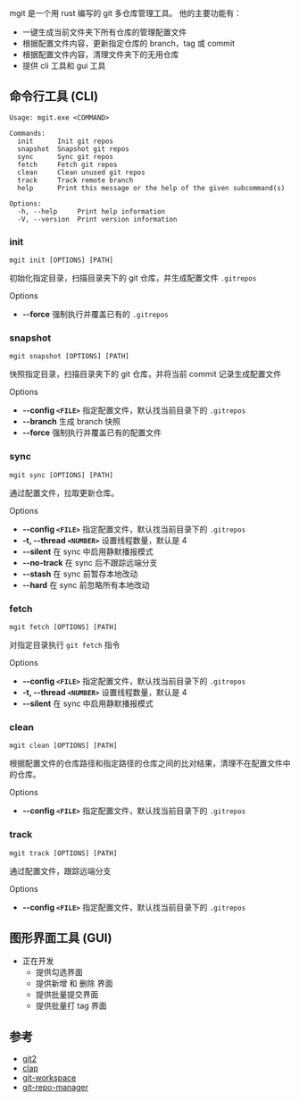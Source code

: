 mgit 是一个用 rust 编写的 git 多仓库管理工具。 他的主要功能有：

- 一键生成当前文件夹下所有仓库的管理配置文件
- 根据配置文件内容，更新指定仓库的 branch，tag 或 commit
- 根据配置文件内容，清理文件夹下的无用仓库
- 提供 cli 工具和 gui 工具

## 命令行工具 (CLI)

```shell
Usage: mgit.exe <COMMAND>

Commands:
  init      Init git repos
  snapshot  Snapshot git repos
  sync      Sync git repos
  fetch     Fetch git repos
  clean     Clean unused git repos
  track     Track remote branch
  help      Print this message or the help of the given subcommand(s)

Options:
  -h, --help     Print help information
  -V, --version  Print version information
```

### init

```shell
mgit init [OPTIONS] [PATH]
```

初始化指定目录，扫描目录夹下的 git 仓库，并生成配置文件 `.gitrepos`

Options

- **--force** 强制执行并覆盖已有的 `.gitrepos`

### snapshot

```shell
mgit snapshot [OPTIONS] [PATH]
```

快照指定目录，扫描目录夹下的 git 仓库，并将当前 commit 记录生成配置文件

Options

- **--config `<FILE>`** 指定配置文件，默认找当前目录下的 `.gitrepos`
- **--branch** 生成 branch 快照
- **--force** 强制执行并覆盖已有的配置文件

### sync

```shell
mgit sync [OPTIONS] [PATH]
```

通过配置文件，拉取更新仓库。

Options

- **--config `<FILE>`** 指定配置文件，默认找当前目录下的 `.gitrepos`
- **-t, --thread `<NUMBER>`** 设置线程数量，默认是 4
- **--silent** 在 sync 中启用静默播报模式
- **--no-track** 在 sync 后不跟踪远端分支
- **--stash** 在 sync 前暂存本地改动
- **--hard** 在 sync 前忽略所有本地改动

### fetch

```shell
mgit fetch [OPTIONS] [PATH]
```

对指定目录执行 `git fetch` 指令

Options

- **--config `<FILE>`** 指定配置文件，默认找当前目录下的 `.gitrepos`
- **-t, --thread `<NUMBER>`** 设置线程数量，默认是 4
- **--silent** 在 sync 中启用静默播报模式

### clean

```shell
mgit clean [OPTIONS] [PATH]
```

根据配置文件的仓库路径和指定路径的仓库之间的比对结果，清理不在配置文件中的仓库。

Options

- **--config `<FILE>`** 指定配置文件，默认找当前目录下的 `.gitrepos`

### track

```shell
mgit track [OPTIONS] [PATH]
```

通过配置文件，跟踪远端分支

Options

- **--config `<FILE>`** 指定配置文件，默认找当前目录下的 `.gitrepos`

## 图形界面工具 (GUI)

- 正在开发
  - 提供勾选界面
  - 提供新增 和 删除 界面
  - 提供批量提交界面
  - 提供批量打 tag 界面

## 参考

- [git2](https://github.com/rust-lang/git2-rs)
- [clap](https://github.com/clap-rs/clap)
- [git-workspace](https://github.com/orf/git-workspace)
- [git-repo-manager](https://github.com/hakoerber/git-repo-manager)

